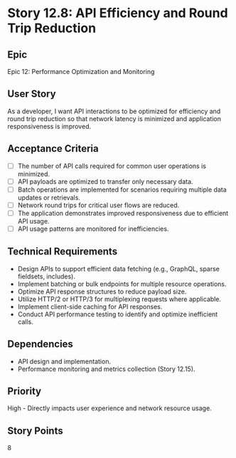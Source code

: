 # Story 12.8: API Efficiency and Round Trip Reduction

## Epic

Epic 12: Performance Optimization and Monitoring

## User Story

As a developer, I want API interactions to be optimized for efficiency and round trip reduction so that network latency is minimized and application responsiveness is improved.

## Acceptance Criteria

- [ ] The number of API calls required for common user operations is minimized.
- [ ] API payloads are optimized to transfer only necessary data.
- [ ] Batch operations are implemented for scenarios requiring multiple data updates or retrievals.
- [ ] Network round trips for critical user flows are reduced.
- [ ] The application demonstrates improved responsiveness due to efficient API usage.
- [ ] API usage patterns are monitored for inefficiencies.

## Technical Requirements

- Design APIs to support efficient data fetching (e.g., GraphQL, sparse fieldsets, includes).
- Implement batching or bulk endpoints for multiple resource operations.
- Optimize API response structures to reduce payload size.
- Utilize HTTP/2 or HTTP/3 for multiplexing requests where applicable.
- Implement client-side caching for API responses.
- Conduct API performance testing to identify and optimize inefficient calls.

## Dependencies

- API design and implementation.
- Performance monitoring and metrics collection (Story 12.15).

## Priority

High - Directly impacts user experience and network resource usage.

## Story Points

8
